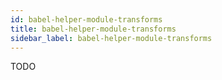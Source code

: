 ```yaml
---
id: babel-helper-module-transforms
title: babel-helper-module-transforms
sidebar_label: babel-helper-module-transforms
---
```


TODO

